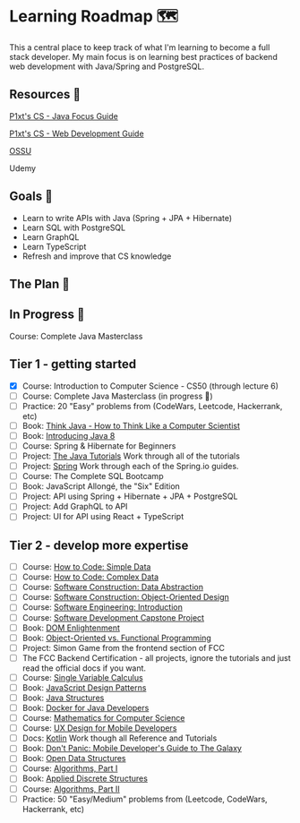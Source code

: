 # Learning Roadmap 🗺️

This a central place to keep track of what I'm learning to become a full stack developer. My main focus is on learning best practices of backend web development with Java/Spring and PostgreSQL.

## Resources 🎒

[P1xt's CS - Java Focus Guide](https://github.com/mbazhlekova/p1xt-guides/blob/master/cs-java-focus.md)

[P1xt's CS - Web Development Guide](https://github.com/P1xt/p1xt-guides/blob/master/cs-wd.md)

[OSSU](https://github.com/ossu/computer-science)

Udemy

## Goals 🏫

- Learn to write APIs with Java (Spring + JPA + Hibernate)
- Learn SQL with PostgreSQL
- Learn GraphQL
- Learn TypeScript
- Refresh and improve that CS knowledge

## The Plan 📖

## In Progress 🚧

Course: Complete Java Masterclass

## Tier 1 - getting started

- [x] Course: Introduction to Computer Science - CS50 (through lecture 6)
- [ ] Course: Complete Java Masterclass (in progress 🚧)
- [ ] Practice: 20 "Easy" problems from (CodeWars, Leetcode, Hackerrank, etc)
- [ ] Book: [Think Java - How to Think Like a Computer Scientist](http://greenteapress.com/wp/think-java/)
- [ ] Book: [Introducing Java 8](http://www.oreilly.com/programming/free/introducing-java-8.csp)
- [ ] Course: Spring & Hibernate for Beginners
- [ ] Project: [The Java Tutorials](https://docs.oracle.com/javase/tutorial/index.html) Work through all of the tutorials
- [ ] Project: [Spring](http://spring.io/guides) Work through each of the Spring.io guides.
- [ ] Course: The Complete SQL Bootcamp
- [ ] Book: JavaScript Allongé, the "Six" Edition
- [ ] Project: API using Spring + Hibernate + JPA + PostgreSQL
- [ ] Project: Add GraphQL to API
- [ ] Project: UI for API using React + TypeScript

## Tier 2 - develop more expertise

- [ ] Course: [How to Code: Simple Data](https://www.edx.org/course/how-code-simple-data-ubcx-htc1x)
- [ ] Course: [How to Code: Complex Data](https://www.edx.org/course/how-code-complex-data-ubcx-htc2x)
- [ ] Course: [Software Construction: Data Abstraction](https://www.edx.org/course/software-construction-data-abstraction-ubcx-softconst1x)
- [ ] Course: [Software Construction: Object-Oriented Design](https://www.edx.org/course/software-construction-object-oriented-ubcx-softconst2x)
- [ ] Course: [Software Engineering: Introduction](https://www.edx.org/course/software-engineering-introduction-ubcx-softeng1x)
- [ ] Course: [Software Development Capstone Project](https://www.edx.org/course/software-development-capstone-project-ubcx-softengprjx)
- [ ] Book: [DOM Enlightenment](http://domenlightenment.com/)
- [ ] Book: [Object-Oriented vs. Functional Programming](http://www.oreilly.com/programming/free/object-oriented-vs-functional-programming.csp)
- [ ] Project: Simon Game from the frontend section of FCC
- [ ] The FCC Backend Certification - all projects, ignore the tutorials and just read the official docs if you want.
- [ ] Course: [Single Variable Calculus](https://ocw.mit.edu/courses/mathematics/18-01sc-single-variable-calculus-fall-2010/)
- [ ] Book: [JavaScript Design Patterns](https://addyosmani.com/resources/essentialjsdesignpatterns/book/)
- [ ] Book: [Java Structures](http://dept.cs.williams.edu/~bailey/JavaStructures/Book_files/JavaStructures.pdf)
- [ ] Book: [Docker for Java Developers](http://www.oreilly.com/programming/free/docker-for-java-developers.csp)
- [ ] Course: [Mathematics for Computer Science](https://ocw.mit.edu/courses/electrical-engineering-and-computer-science/6-042j-mathematics-for-computer-science-spring-2015/index.htm)
- [ ] Course: [UX Design for Mobile Developers](https://www.udacity.com/course/ux-design-for-mobile-developers--ud849)
- [ ] Docs: [Kotlin](https://kotlinlang.org/docs/reference/) Work though all Reference and Tutorials
- [ ] Book: [Don't Panic: Mobile Developer's Guide to The Galaxy](https://www.open-xchange.com/fileadmin/user_upload/Resources_Pages/Mobile_Developers_Guide/Mobile_Developers_Guide_17thEdition_Web.pdf)
- [ ] Book: [Open Data Structures](http://opendatastructures.org/ods-java.pdf)
- [ ] Course: [Algorithms, Part I](https://www.coursera.org/learn/algorithms-part1)
- [ ] Book: [Applied Discrete Structures](http://faculty.uml.edu/klevasseur/ads-latex/ads.pdf)
- [ ] Course: [Algorithms, Part II](https://www.coursera.org/learn/algorithms-part2)
- [ ] Practice: 50 "Easy/Medium" problems from (Leetcode, CodeWars, Hackerrank, etc)
